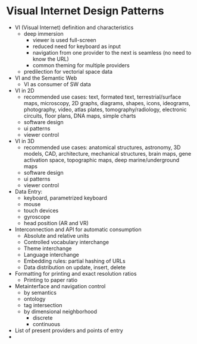 Visual Internet Design Patterns
===============================


* VI (Visual Internet) definition and characteristics
	* deep immersion
		* viewer is used full-screen
		* reduced need for keyboard as input
		* navigation from one provider to the next is seamless (no need to know the URL)
		* common theming for multiple providers
	* predilection for vectorial space data
* VI and the Semantic Web
	* VI as consumer of SW data
* VI in 2D
	* recommended use cases: text, formated text, terrestrial/surface maps, microscopy, 2D graphs, diagrams, shapes, icons, ideograms, photography, video, atlas plates, tomography/radiology, electronic circuits, floor plans, DNA maps, simple charts
	* software design
	* ui patterns
	* viewer control
* VI in 3D
	* recommended use cases: anatomical structures, astronomy, 3D models, CAD, architecture, mechanical structures, brain maps, gene activation space, topographic maps, deep marine/underground maps
	* software design
	* ui patterns
	* viewer control
* Data Entry:
	* keyboard, parametrized keyboard
	* mouse
	* touch devices
	* gyroscope
	* head position (AR and VR)
* Interconnection and API for automatic consumption
	* Absolute and relative units
	* Controlled vocabulary interchange
	* Theme interchange
	* Language interchange
	* Embedding rules: partial hashing of URLs
	* Data distribution on update, insert, delete
* Formatting for printing and exact resolution ratios
	* Printing to paper ratio
* Metainterface and navigation control
	* by semantics
	* ontology
	* tag intersection
	* by dimensional neighborhood
		* discrete
		* continuous
* List of present providers and points of entry
* 
